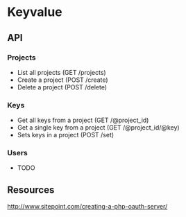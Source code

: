 # Keyvalue

## API

### Projects

 * List all projects (GET /projects)
 * Create a project (POST /create)
 * Delete a project (POST /delete)

### Keys

 * Get all keys from a project (GET /@project_id)
 * Get a single key from a project (GET /@project_id/@key)
 * Sets keys in a project (POST /set)

### Users

 * TODO

## Resources

http://www.sitepoint.com/creating-a-php-oauth-server/
